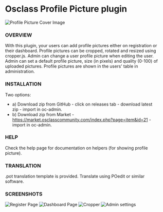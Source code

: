 # Osclass Profile Picture plugin

![Profile Picture Cover Image](https://raw.githubusercontent.com/webmods-croatia/oscplugin-profilepicture/master/cover.jpg)

### OVERVIEW
With this plugin, your users can add profile pictures either on registration or their dashboard.
Profile pictures can be cropped, rotated and resized using cropper.js.
Admin can change a user profile picture when editing the user.
Admin can set a default profile picture, size (in pixels) and quality (0-100) of uploaded pictures.
Profile pictures are shown in the users' table in administration.

### INSTALLATION
Two options:
- a) Download zip from GitHub - click on releases tab - download latest zip - import in oc-admin.
- b) Download zip from Market - https://market.osclasscommunity.com/index.php?page=item&id=21 - import in oc-admin.

### HELP
Check the help page for documentation on helpers (for showing profile picture).

### TRANSLATION
.pot translation template is provided. Translate using POedit or similar software.

### SCREENSHOTS
![Register Page](https://raw.githubusercontent.com/webmods-croatia/oscplugin-profilepicture/master/register%20page.jpg)
![Dashboard Page](https://raw.githubusercontent.com/webmods-croatia/oscplugin-profilepicture/master/dashboard%20page.jpg)
![Cropper](https://raw.githubusercontent.com/webmods-croatia/oscplugin-profilepicture/master/cropper.jpg)
![Admin settings](https://raw.githubusercontent.com/webmods-croatia/oscplugin-profilepicture/master/admin%20settings.jpg)
